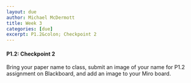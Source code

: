 ```yaml
---
layout: due
author: Michael McDermott
title: Week 3
categories: [due]
excerpt: P1.2&colon; Checkpoint 2
---
```

#### P1.2: Checkpoint 2
Bring your paper name to class, submit an image of your name for P1.2 assignment on Blackboard, and add an image to your Miro board.
